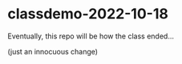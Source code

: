 # classdemo-2022-10-18

Eventually, this repo will be how the class ended...

(just an innocuous change)
